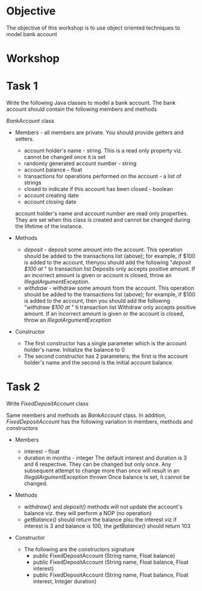 # Objective
The objective of this workshop is to use object oriented techniques to model bank account

# Workshop
# Task 1
Write the following Java classes to model a bank account. The bank account should contain the following members and methods

*BankAccount* class
- Members - all members are private. You should provide getters and setters.
    - account holder's name - string. This is a read only property viz. cannot be changed once it is set
    - randomly generated account number - string
    - account balance - float
    - transactions for operations performed on the account - a list of strings
    - closed to indicate if this account has been closed - boolean
    - account creating date
    - account closing date

    account holder's name and account number are read only properties. They are set when this class is created and cannot be changed during the lifetime of the instance.

- Methods
    - *deposit* - deposit some amount into the account. This operation should be added to the transactions list (above); for example, if $100 is added to the account, thenyou should add the following "*deposit $100 at <date time>*" to transaction list
    Deposits only accepts positive amount. If an incorrect amount is given or account is closed, throw an *IllegalArgumentException*.
    - *withdraw* - withdraw some amount from the account. This operation should be added to the transactions list (above); for example, if $100 is added to the account, then you should add the following "*withdraw $100 at <date time>*" ti transaction list
    Withdraw only accepts positive amount. If an incorrect amount is given or the account is closed, throw an *IllegalArgumentException*

- Constructor
    - The first constructor has a single parameter which is the account holder's name. Initialize the balance to 0
    - The second constructor has 2 parameters; the first is the account holder's name and the second is the initial account balance.

# Task 2
Write *FixedDepositAccount* class

Same members and methods as *BankAccount* class. In addition, *FixedDepositAccount* has the following variation in members, methods and constructors

- Members
    - interest - float
    -  duration in months - integer
    The default interest and duration is 3 and 6 respective. They can be changed but only once. Any subsequent attempt to change more than once will result in an *IllegalArgumentException* thrown
    Once balance is set, it cannot be changed.

- Methods
    - *withdraw()* and *deposit()* methods will not update the account's balance viz. they will perform a NOP (no operation)
    - *getBalance()* should return the balance plsu the interest viz if interest is 3 and balance is 100, the *getBalance()* should return 103

- Constructor
    - The following are the constructors signature
        - public FixedDepositAccount (String name, Float balance)
        - public FixedDepositAccount (String name, Float balance, Float interest)
        - public FixedDepositAccount (String name, Float balance, Float interest, Integer duration)